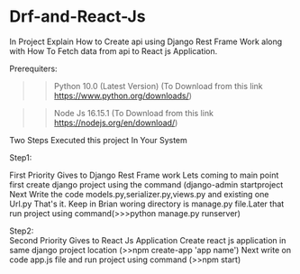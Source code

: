 # Drf-and-React-Js
In Project Explain How to Create api using Django Rest Frame Work along with How To Fetch data from api to React js Application.

Prerequiters:

>>Python 10.0 (Latest Version) (To Download from this link https://www.python.org/downloads/)

>>Node Js 16.15.1 (To Download from this link https://nodejs.org/en/download/)

Two Steps Executed this project In Your System 

Step1:

First Priority Gives to Django Rest Frame work 
Lets  coming to main point first create django project using the command (django-admin startproject <Project Name>
Next Write the code models.py,serializer.py,views.py and existing one Url.py That's it.
Keep in Brian woring directory is manage.py file.Later that run project using command(>>>python manage.py runserver)

Step2:  
Second Priority Gives to  React Js Application
Create react js application  in same django project location (>>npm create-app 'app name')
Next write on code app.js file and  run project using command (>>npm start)
  
  

